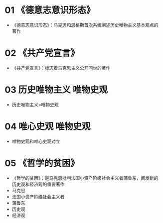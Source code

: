 # 01 《德意志意识形态》

* 《德意志意识形态》：马克思和恩格斯首次系统阐述历史唯物主义基本观点的著作



# 02 《共产党宣言》

* 《共产党宣言》：标志着马克思主义公开问世的著作



# 03 历史唯物主义 唯物史观

* 历史唯物主义=唯物史观



# 04 唯心史观 唯物史观

* 唯物史观和唯心史观对立



# 05 《哲学的贫困》

* 《哲学的贫困》：是马克思批判法国小资产阶级社会主义者蒲鲁东，阐发新的历史观和经济观的重要著作
* 马克思
* 法国小资产阶级社会主义者
* 蒲鲁东
* 历史观
* 经济观



